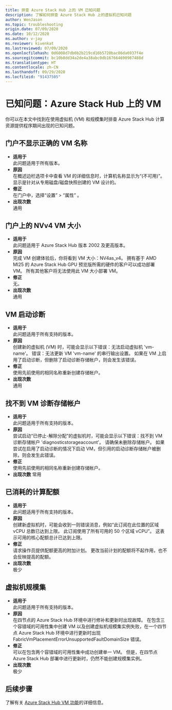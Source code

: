 ```yaml
---
title: 排查 Azure Stack Hub 上的 VM 已知问题
description: 了解如何排查 Azure Stack Hub 上的虚拟机已知问题
author: WenJason
ms.topic: troubleshooting
origin.date: 07/09/2020
ms.date: 10/12/2020
ms.author: v-jay
ms.reviewer: kivenkat
ms.lastreviewed: 07/09/2020
ms.openlocfilehash: 0d6008d7db0b2b219cd16b5720bac86da6937f4e
ms.sourcegitcommit: bc10b8dd34a2de4a38abc0db167664690987488d
ms.translationtype: HT
ms.contentlocale: zh-CN
ms.lasthandoff: 09/29/2020
ms.locfileid: "91437505"
---
```

# <a name="known-issues-vms-on-azure-stack-hub"></a>已知问题：Azure Stack Hub 上的 VM

你可以在本文中找到在使用虚拟机 (VM) 和规模集时排查 Azure Stack Hub 计算资源提供程序期间出现的已知问题。

## <a name="portal-doesnt-show-correct-vm-name"></a>门户不显示正确的 VM 名称
- **适用于**  
    此问题适用于所有版本。  
- **原因**  
    在概述边栏选项卡中查看 VM 的详细信息时，计算机名称显示为“(不可用)”。 显示是针对从专用磁盘/磁盘快照创建的 VM 设计的。  
- **修正**  
    在门户中，选择“设置” > “属性” 。
- **出现次数**  
    通用  

## <a name="nvv4-vm-size-on-portal"></a>门户上的 NVv4 VM 大小
- **适用于**  
    此问题适用于 Azure Stack Hub 版本 2002 及更高版本。  
- **原因**  
    完成 VM 创建体验后，你将看到 VM 大小：NV4as_v4。 拥有基于 AMD MI25 的 Azure Stack Hub GPU 预览版所需的硬件的客户可以成功部署 VM。 所有其他客户将无法使用此 VM 大小部署 VM。  
- **修正**  
    无。  
- **出现次数**  
    通用  

## <a name="vm-boot-diagnostics"></a>VM 启动诊断
- **适用于**  
    此问题适用于所有支持的版本。  
- **原因**  
    创建新的虚拟机 (VM) 时，可能会显示以下错误：无法启动虚拟机 'vm-name'。 错误：无法更新 VM 'vm-name' 的串行输出设置。 如果在 VM 上启用了启动诊断，但删除了启动诊断存储帐户，则会发生该错误。  
- **修正**  
    使用先前使用的相同名称重新创建存储帐户。
- **出现次数**  
    通用  

## <a name="vm-diagnostics-storage-account-not-found"></a>找不到 VM 诊断存储帐户
- **适用于**  
    此问题适用于所有支持的版本。  
- **原因**  
    尝试启动“已停止-解除分配”的虚拟机时，可能会显示以下错误：找不到 VM 诊断存储帐户 'diagnosticstorageaccount'。 请确保未删除存储帐户。 如果尝试在启用了启动诊断的情况下启动 VM，但引用的启动诊断存储帐户被删除，则会发生此错误。  
- **修正**  
    使用先前使用的相同名称重新创建存储帐户。  
- **出现次数** 常用  

## <a name="consumed-compute-quota"></a>已消耗的计算配额
- **适用于**  
    此问题适用于所有支持的版本。  
- **原因**   
    创建新虚拟机时，可能会收到一则错误消息，例如“此订阅在此位置的区域 vCPU 总数已达到上限。 此订阅使用了所有可用的 50 个区域 vCPU”。 这表示可用的核心配额总计已达到上限。  
- **修正**  
    请求操作员提供配额更高的附加计划。 更改当前计划的配额将不起作用，也不会反映提高的配额。
- **出现次数**  
    极少  

## <a name="virtual-machine-scale-set"></a>虚拟机规模集

-  **适用于**  
    此问题适用于所有支持的版本。  
- **原因**  
    在四节点的 Azure Stack Hub 环境中进行修补和更新时出现故障。 在包含三个容错域的可用性集中创建 VM 以及创建虚拟机规模集实例失败，在一个四节点 Azure Stack Hub 环境中进行更新时出现 FabricVmPlacementErrorUnsupportedFaultDomainSize 错误。  
- **修正**  
    可以在包含两个容错域的可用性集中成功创建单一 VM。 但是，在四节点 Azure Stack Hub 部署中进行更新时，仍然不能创建规模集实例。  
- **出现次数**  
    极少  

## <a name="next-steps"></a>后续步骤

了解有关 [Azure Stack Hub VM 功能](azure-stack-vm-considerations.md)的详细信息。

